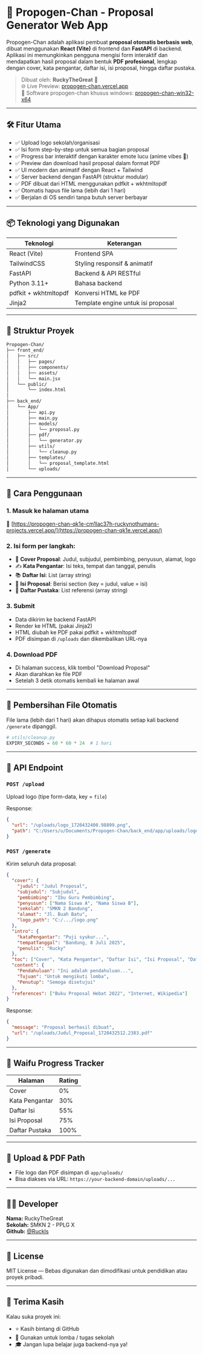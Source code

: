 
# 📄 Propogen-Chan - Proposal Generator Web App

Propogen-Chan adalah aplikasi pembuat **proposal otomatis berbasis web**, dibuat menggunakan **React (Vite)** di frontend dan **FastAPI** di backend. Aplikasi ini memungkinkan pengguna mengisi form interaktif dan mendapatkan hasil proposal dalam bentuk **PDF profesional**, lengkap dengan cover, kata pengantar, daftar isi, isi proposal, hingga daftar pustaka.

> Dibuat oleh: **RuckyTheGreat** 🚀  
> 🌐 Live Preview: [propogen-chan.vercel.app](https://propogen-chan-qk1e.vercel.app/) <br>
> 🤑 Software propogen-chan khusus windows: [propogen-chan-win32-x64](https://www.mediafire.com/file/1a4hmhb46n0t6bn/propogen-chan-win32-x64.zip/file)
---

## 🛠️ Fitur Utama

- ✅ Upload logo sekolah/organisasi
- ✅ Isi form step-by-step untuk semua bagian proposal
- ✅ Progress bar interaktif dengan karakter emote lucu (anime vibes 🥺)
- ✅ Preview dan download hasil proposal dalam format PDF
- ✅ UI modern dan animatif dengan React + Tailwind
- ✅ Server backend dengan FastAPI (struktur modular)
- ✅ PDF dibuat dari HTML menggunakan pdfkit + wkhtmltopdf
- ✅ Otomatis hapus file lama (lebih dari 1 hari)
- ✅ Berjalan di OS sendiri tanpa butuh server berbayar

---

## 📦 Teknologi yang Digunakan

| Teknologi     | Keterangan                         |
|---------------|-------------------------------------|
| React (Vite)  | Frontend SPA                        |
| TailwindCSS   | Styling responsif & animatif        |
| FastAPI       | Backend & API RESTful              |
| Python 3.11+  | Bahasa backend                      |
| pdfkit + wkhtmltopdf | Konversi HTML ke PDF        |
| Jinja2        | Template engine untuk isi proposal  |

---

## 📁 Struktur Proyek

```bash
Propogen-Chan/
├── front_end/
│   ├── src/
│   │   ├── pages/
│   │   ├── components/
│   │   ├── assets/
│   │   └── main.jsx
│   └── public/
│       └── index.html
│
├── back_end/
│   └── App/
│       ├── api.py
│       ├── main.py
│       ├── models/
│       │   └── proposal.py
│       ├── pdf/
│       │   └── generator.py
│       ├── utils/
│       │   └── cleanup.py
│       ├── templates/
│       │   └── proposal_template.html
│       └── uploads/
```

---

## 🚀 Cara Penggunaan

### 1. Masuk ke halaman utama

📍 [https://propogen-chan-qk1e-cm1lac37h-ruckynothumans-projects.vercel.app/](https://propogen-chan-qk1e.vercel.app/)

### 2. Isi form per langkah:

- 📄 **Cover Proposal**: Judul, subjudul, pembimbing, penyusun, alamat, logo
- ✍️ **Kata Pengantar**: Isi teks, tempat dan tanggal, penulis
- 📚 **Daftar Isi**: List (array string)
- 📑 **Isi Proposal**: Berisi section (key = judul, value = isi)
- 📎 **Daftar Pustaka**: List referensi (array string)

### 3. Submit

- Data dikirim ke backend FastAPI
- Render ke HTML (pakai Jinja2)
- HTML diubah ke PDF pakai pdfkit + wkhtmltopdf
- PDF disimpan di `/uploads` dan dikembalikan URL-nya

### 4. Download PDF

- Di halaman success, klik tombol "Download Proposal"
- Akan diarahkan ke file PDF
- Setelah 3 detik otomatis kembali ke halaman awal

---

## 🧹 Pembersihan File Otomatis

File lama (lebih dari 1 hari) akan dihapus otomatis setiap kali backend `/generate` dipanggil.

```py
# utils/cleanup.py
EXPIRY_SECONDS = 60 * 60 * 24  # 1 hari
```

---

## 🧠 API Endpoint

### `POST /upload`

Upload logo (tipe form-data, key = `file`)

Response:
```json
{
  "url": "/uploads/logo_1720432400.98899.png",
  "path": "C:/Users/u/Documents/Propogen-Chan/back_end/app/uploads/logo_1720432400.98899.png"
}
```

### `POST /generate`

Kirim seluruh data proposal:

```json
{
  "cover": {
    "judul": "Judul Proposal",
    "subjudul": "Subjudul",
    "pembimbing": "Ibu Guru Pembimbing",
    "penyusun": ["Nama Siswa A", "Nama Siswa B"],
    "sekolah": "SMKN 2 Bandung",
    "alamat": "Jl. Buah Batu",
    "logo_path": "C:/.../logo.png"
  },
  "intro": {
    "kataPengantar": "Puji syukur...",
    "tempatTanggal": "Bandung, 8 Juli 2025",
    "penulis": "Rucky"
  },
  "toc": ["Cover", "Kata Pengantar", "Daftar Isi", "Isi Proposal", "Daftar Pustaka"],
  "content": {
    "Pendahuluan": "Ini adalah pendahuluan...",
    "Tujuan": "Untuk mengikuti lomba",
    "Penutup": "Semoga disetujui"
  },
  "references": ["Buku Proposal Hebat 2022", "Internet, Wikipedia"]
}
```

Response:
```json
{
  "message": "Proposal berhasil dibuat",
  "url": "/uploads/Judul_Proposal_1720432512.2383.pdf"
}
```

---

## 🎨 Waifu Progress Tracker

| Halaman           | Rating |
|-------------------|--------|
| Cover             | 0%     |
| Kata Pengantar    | 30%    |
| Daftar Isi        | 55%    |
| Isi Proposal      | 75%    |
| Daftar Pustaka    | 100%   |

---

## 📁 Upload & PDF Path

- File logo dan PDF disimpan di `app/uploads/`
- Bisa diakses via URL: `https://your-backend-domain/uploads/...`

---

## 👨‍💻 Developer

**Nama:** RuckyTheGreat  
**Sekolah:** SMKN 2 - PPLG X  
**Github:** [@RuckIs](https://github.com/RuckIs)

---

## 📃 License

MIT License — Bebas digunakan dan dimodifikasi untuk pendidikan atau proyek pribadi.

---

## 🙌 Terima Kasih

Kalau suka proyek ini:
- ⭐ Kasih bintang di GitHub
- 💬 Gunakan untuk lomba / tugas sekolah
- 🎓 Jangan lupa belajar juga backend-nya ya!
